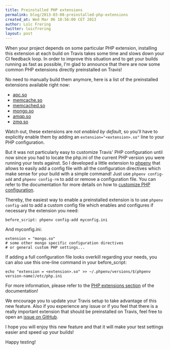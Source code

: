 ```yaml
---
title: Preinstalled PHP extensions
permalink: blog/2013-03-08-preinstalled-php-extensions
created_at: Wed Mar 06 18:56:00 CET 2013
author: Loïc Frering
twitter: loicfrering
layout: post
---
```


When your project depends on some particular PHP extension, installing this
extension at each build on Travis takes some time and slows down your CI
feedback loop. In order to improve this situation and to get your builds
running as fast as possible, I'm glad to announce that there are now some
common PHP extensions directly preinstalled on Travis!

No need to manually build them anymore, here is a list of the preinstalled
extensions available right now:

* [apc.so](http://php.net/apc)
* [memcache.so](http://php.net/memcache)
* [memcached.so](http://php.net/memcached)
* [mongo.so](http://php.net/mongo)
* [amqp.so](http://php.net/amqp)
* [zmq.so](http://php.zero.mq/)

Watch out, these extensions are *not enabled by default*, so you'll have to
explicitly enable them by adding an `extension="<extension>.so"` line to your
PHP configuration.

But it was not particularly easy to customize Travis' PHP configuration until
now since you had to locate the php.ini of the current PHP version you were
running your tests against. So I developed a little extension to
[phpenv](https://github.com/CHH/phpenv) that allows to easily add a config file
with all the configuration directives which make sense for your build with a
simple command! Just use `phpenv config-add` and `phpenv config-rm` to add or
remove a configuration file. You can refer to the documentation for more
details on how to [customize PHP
configuration](http://about.travis-ci.org/docs/user/languages/php/#Custom-PHP-configuration).

Thereby, the easiest way to enable a preinstalled extension is to use `phpenv
config-add` to add a custom config file which enables and configures if
necessary the extension you need:

    before_script: phpenv config-add myconfig.ini

And myconfig.ini:

    extension = "mongo.so"
    # some other mongo specific configuration directives
    # or general custom PHP settings...

If adding a full configuration file looks overkill regarding your needs, you
can also use this one-line command in your before_script:

    echo "extension = <extension>.so" >> ~/.phpenv/versions/$(phpenv version-name)/etc/php.ini

For more information, please refer to the [PHP extensions
section](http://about.travis-ci.org/docs/user/languages/php/#PHP-extensions) of
the documentation!

We encourage you to update your Travis setup to take advantage of this new
feature. Also if you experience any issue or if you feel that there is a really
important extension that should be preinstalled on Travis, feel free to open an
[issue on GitHub](https://github.com/travis-ci/travis-ci/issues).

I hope you will enjoy this new feature and that it will make your test settings
easier and speed up your builds!

Happy testing!
